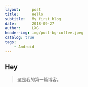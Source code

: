 ```yaml
---
layout:     post
title:      Hello
subtitle:   My first blog
date:       2018-09-27
author:     LXG
header-img: img/post-bg-coffee.jpeg
catalog: true
tags:
    - Android
---
```


## Hey
>这是我的第一篇博客。
